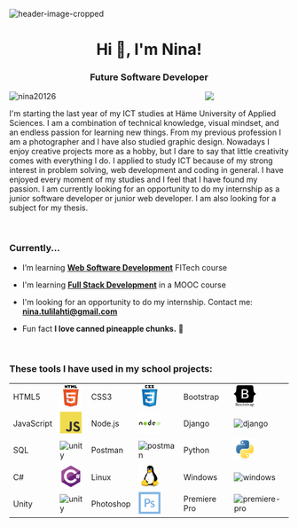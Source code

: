 ![header-image-cropped](https://github.com/nina20126/nina20126/assets/77397102/5ff92504-a4b1-443a-9fea-24bf2868f588)

<h1 align="center">Hi 👋, I'm Nina!</h1>
<h3 align="center">Future Software Developer</h3>

<img src="https://github.com/nina20126/nina20126/assets/77397102/50959b9f-4751-448b-83af-aec1bee29952" align="right" width="30%">

<p align="left"> <img src="https://komarev.com/ghpvc/?username=nina20126&label=Profile%20views&color=0e75b6&style=flat" alt="nina20126" /> </p>

I'm starting the last year of my ICT studies at Häme University of Applied Sciences. I am a combination of technical knowledge, visual mindset, and an endless passion for learning new things. From my previous profession I am a photographer and I have also studied graphic design. Nowadays I enjoy creative projects more as a hobby, but I dare to say that little creativity comes with everything I do. I applied to study ICT because of my strong interest in problem solving, web development and coding in general. I have enjoyed every moment of my studies and I feel that I have found my passion. I am currently looking for an opportunity to do my internship as a junior software developer or junior web developer. I am also looking for a subject for my thesis.
 
<br>
<h3 align="left">Currently...</h3>

- I’m learning <a href="https://fitech101.aalto.fi/web-software-development/">**Web Software Development**</a> FITech course

- I'm learning <a href="https://fullstackopen.com/">**Full Stack Development**</a> in a MOOC course

- I'm looking for an opportunity to do my internship. Contact me: **nina.tulilahti@gmail.com**

- Fun fact **I love canned pineapple chunks.** 🍍

<br>
<h3 align="left">These tools I have used in my school projects:</h3>

<table>
	<tr>
  <td>HTML5</td>
		<td><img src="https://raw.githubusercontent.com/devicons/devicon/master/icons/html5/html5-original-wordmark.svg" alt="html5" width="40" height="40"/></td>
  <td>CSS3</td>
		<td><img src="https://raw.githubusercontent.com/devicons/devicon/master/icons/css3/css3-original-wordmark.svg" alt="css3" width="40" height="40"/></td>
  <td>Bootstrap</td>
		<td><img src="https://raw.githubusercontent.com/devicons/devicon/master/icons/bootstrap/bootstrap-plain-wordmark.svg" alt="bootstrap" width="40" height="40"/></td>
	</tr>
	<tr>
  <td>JavaScript</td>
		<td><img src="https://raw.githubusercontent.com/devicons/devicon/master/icons/javascript/javascript-original.svg" alt="javascript" width="40" height="40"/></td>
  <td>Node.js</td>
		<td><img src="https://raw.githubusercontent.com/devicons/devicon/master/icons/nodejs/nodejs-original-wordmark.svg" alt="nodejs" width="40" height="40"/></td>
  <td>Django</td>
		<td><img src="https://cdn.worldvectorlogo.com/logos/django.svg" alt="django" width="40" height="40"/></td>
	</tr>
	<tr>
  <td>SQL</td>
		<td><img src="https://upload.wikimedia.org/wikipedia/commons/8/87/Sql_data_base_with_logo.png" alt="unity" height="40"/></td>
		<td>Postman</td>
		<td><img src="https://www.vectorlogo.zone/logos/getpostman/getpostman-icon.svg" alt="postman" width="40" height="40"/></td>
  <td>Python</td>
		<td><img src="https://raw.githubusercontent.com/devicons/devicon/master/icons/python/python-original.svg" alt="python" width="40" height="40"/></td>
	</tr>
	<tr>
		<td>C#</td>
		<td><img src="https://raw.githubusercontent.com/devicons/devicon/master/icons/csharp/csharp-original.svg" alt="csharp" width="40" height="40"/></td>
  <td>Linux</td>
		<td><img src="https://raw.githubusercontent.com/devicons/devicon/master/icons/linux/linux-original.svg" alt="linux" width="40" height="40"/></td>
  <td>Windows</td>
		<td><img src="https://upload.wikimedia.org/wikipedia/commons/thumb/4/48/Windows_logo_-_2012_%28dark_blue%29.svg/2048px-Windows_logo_-_2012_%28dark_blue%29.svg.png" alt="windows" height="40"/></td>
	</tr>
 <tr>
  <td>Unity</td>
		<td><img src="https://www.vectorlogo.zone/logos/unity3d/unity3d-icon.svg" alt="unity" width="40" height="40"/></td>
		<td>Photoshop</td>
		<td><img src="https://raw.githubusercontent.com/devicons/devicon/master/icons/photoshop/photoshop-line.svg" alt="photoshop" width="40" height="40"/></td>
  <td>Premiere Pro</td>
		<td><img src="https://upload.wikimedia.org/wikipedia/commons/thumb/f/f2/Adobe_Premiere_Pro_Logo.svg/2048px-Adobe_Premiere_Pro_Logo.svg.png" alt="premiere-pro" height="40"/></td>
	</tr>
</table>

